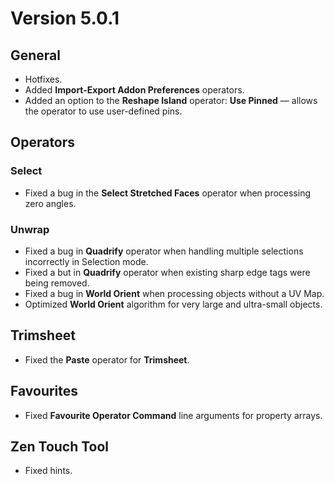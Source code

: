 # Version 5.0.1

## **General**

- Hotfixes.
- Added **Import-Export Addon Preferences** operators.
- Added an option to the **Reshape Island** operator: **Use Pinned** — allows the operator to use user-defined pins.

## **Operators**

### **Select**

- Fixed a bug in the **Select Stretched Faces** operator when processing zero angles.
### **Unwrap**

- Fixed a bug in **Quadrify** operator when handling multiple selections incorrectly in Selection mode.
- Fixed a but in **Quadrify** operator when existing sharp edge tags were being removed.
- Fixed a bug in **World Orient** when processing objects without a UV Map.
- Optimized **World Orient** algorithm for very large and ultra-small objects.

## **Trimsheet**

- Fixed the **Paste** operator for **Trimsheet**.
## **Favourites**

- Fixed **Favourite Operator Command** line arguments for property arrays.
## **Zen Touch Tool**

- Fixed hints.
